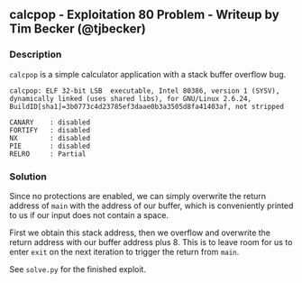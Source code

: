 ## calcpop - Exploitation 80 Problem - Writeup by Tim Becker (@tjbecker)

### Description

`calcpop` is a simple calculator application with a stack buffer overflow bug.

```
calcpop: ELF 32-bit LSB  executable, Intel 80386, version 1 (SYSV), dynamically linked (uses shared libs), for GNU/Linux 2.6.24, BuildID[sha1]=3b0773c4d23785ef3daae0b3a3505d8fa41403af, not stripped

CANARY    : disabled
FORTIFY   : disabled
NX        : disabled
PIE       : disabled
RELRO     : Partial
```

### Solution

Since no protections are enabled, we can simply overwrite the return address of `main`
with the address of our buffer, which is conveniently printed to us if our input does
not contain a space.

First we obtain this stack address, then we overflow and overwrite the return address with our buffer
address plus 8. This is to leave room for us to enter `exit` on the next iteration to trigger the return
from `main`.

See `solve.py` for the finished exploit.
